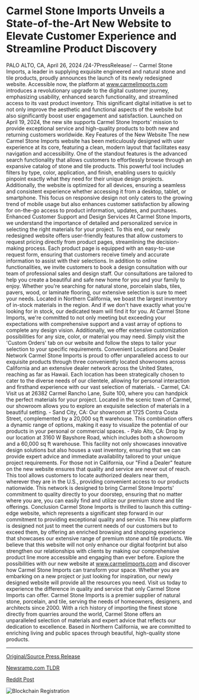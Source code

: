 # Carmel Stone Imports Unveils a State-of-the-Art New Website to Elevate Customer Experience and Streamline Product Discovery

PALO ALTO, CA, April 26, 2024 /24-7PressRelease/ -- Carmel Stone Imports, a leader in supplying exquisite engineered and natural stone and tile products, proudly announces the launch of its newly redesigned website. Accessible now, the platform at www.carmelimports.com introduces a revolutionary upgrade to the digital customer journey, emphasizing usability, enhanced search functionality, and streamlined access to its vast product inventory.   This significant digital initiative is set to not only improve the aesthetic and functional aspects of the website but also significantly boost user engagement and satisfaction. Launched on April 19, 2024, the new site supports Carmel Stone Imports' mission to provide exceptional service and high-quality products to both new and returning customers worldwide.  Key Features of the New Website  The new Carmel Stone Imports website has been meticulously designed with user experience at its core, featuring a clean, modern layout that facilitates easy navigation and accessibility. One of the standout features is the advanced search functionality that allows customers to effortlessly browse through an expansive catalog of stone and tile products.   This powerful tool includes filters by type, color, application, and finish, enabling users to quickly pinpoint exactly what they need for their unique design projects. Additionally, the website is optimized for all devices, ensuring a seamless and consistent experience whether accessing it from a desktop, tablet, or smartphone. This focus on responsive design not only caters to the growing trend of mobile usage but also enhances customer satisfaction by allowing for on-the-go access to product information, updates, and purchases.  Enhanced Customer Support and Design Services  At Carmel Stone Imports, we understand the importance of detailed and personalized service in selecting the right materials for your project. To this end, our newly redesigned website offers user-friendly features that allow customers to request pricing directly from product pages, streamlining the decision-making process. Each product page is equipped with an easy-to-use request form, ensuring that customers receive timely and accurate information to assist with their selections.  In addition to online functionalities, we invite customers to book a design consultation with our team of professional sales and design staff. Our consultations are tailored to help you create a beautiful and safe new home for you and your family to enjoy. Whether you're searching for natural stone, porcelain slabs, tiles, pavers, wood, or laminate flooring, our extensive selection is sure to meet your needs.  Located in Northern California, we boast the largest inventory of in-stock materials in the region. And if we don't have exactly what you're looking for in stock, our dedicated team will find it for you. At Carmel Stone Imports, we're committed to not only meeting but exceeding your expectations with comprehensive support and a vast array of options to complete any design vision. Additionally, we offer extensive customization possibilities for any size, color, or material you may need. Simply visit the 'Custom Orders' tab on our website and follow the steps to tailor your selection to your specific requirements.  Convenient Locations and Dealer Network  Carmel Stone Imports is proud to offer unparalleled access to our exquisite products through three conveniently located showrooms across California and an extensive dealer network across the United States, reaching as far as Hawaii. Each location has been strategically chosen to cater to the diverse needs of our clientele, allowing for personal interaction and firsthand experience with our vast selection of materials.  - Carmel, CA: Visit us at 26382 Carmel Rancho Lane, Suite 100, where you can handpick the perfect materials for your project. Located in the scenic town of Carmel, our showroom allows you to explore an exquisite selection of materials in a beautiful setting.  - Sand City, CA: Our showroom at 1725 Contra Costa Street, complemented by a 20,000 sq ft warehouse. This combination offers a dynamic range of options, making it easy to visualize the potential of our products in your personal or commercial spaces.  - Palo Alto, CA: Drop by our location at 3160 W Bayshore Road, which includes both a showroom and a 60,000 sq ft warehouse. This facility not only showcases innovative design solutions but also houses a vast inventory, ensuring that we can provide expert advice and immediate availability tailored to your unique project requirements.  For those not in California, our "Find a Dealer" feature on the new website ensures that quality and service are never out of reach. This tool allows customers to locate authorized dealers near them, wherever they are in the U.S., providing convenient access to our products nationwide. This network is designed to bring Carmel Stone Imports' commitment to quality directly to your doorstep, ensuring that no matter where you are, you can easily find and utilize our premium stone and tile offerings.  Conclusion  Carmel Stone Imports is thrilled to launch this cutting-edge website, which represents a significant step forward in our commitment to providing exceptional quality and service. This new platform is designed not just to meet the current needs of our customers but to exceed them, by offering an enriched browsing and shopping experience that showcases our extensive range of premium stone and tile products. We believe that this website will not only enhance our digital footprint but also strengthen our relationships with clients by making our comprehensive product line more accessible and engaging than ever before.  Explore the possibilities with our new website at www.carmelimports.com and discover how Carmel Stone Imports can transform your space. Whether you are embarking on a new project or just looking for inspiration, our newly designed website will provide all the resources you need. Visit us today to experience the difference in quality and service that only Carmel Stone Imports can offer.  Carmel Stone Imports is a premier supplier of natural stone, porcelain, and tile, serving the needs of homeowners, designers, and architects since 2000. With a rich history of importing the finest stone directly from quarries around the world, Carmel Stone offers an unparalleled selection of materials and expert advice that reflects our dedication to excellence. Based in Northern California, we are committed to enriching living and public spaces through beautiful, high-quality stone products. 

---

[Original/Source Press Release](https://www.24-7pressrelease.com/press-release/510408/carmel-stone-imports-unveils-a-state-of-the-art-new-website-to-elevate-customer-experience-and-streamline-product-discovery)
                    

[Newsramp.com TLDR](https://newsramp.com/curated-news/carmel-stone-imports-launches-redesigned-website-with-enhanced-user-experience/b8b54753baca8e28d87a5bba18349e53) 

 



[Reddit Post](https://www.reddit.com/r/newsramp/comments/1cdf009/carmel_stone_imports_launches_redesigned_website/) 



![Blockchain Registration](https://cdn.newsramp.app/24-7PressRelease/qrcode/244/26/fernfvpQ.webp)